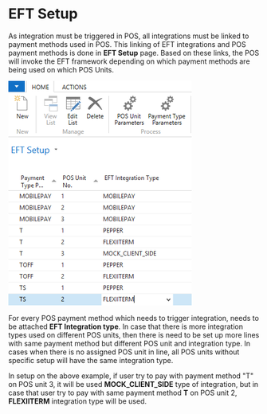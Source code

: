 # EFT Setup

As integration must be triggered in POS, all integrations must be linked to payment methods used in POS. This linking of EFT integrations and POS payment methods is done in **EFT Setup** page. Based on these links, the POS will invoke the EFT framework depending on which payment methods are being used on which POS Units.

![eft_setup](../images/EFT%20setup.png)

For every POS payment method which needs to trigger integration, needs to be attached **EFT Integration type**. In case that there is more integration types used on different POS units, then there is need to be set up more lines with same payment method but different POS unit and integration type. In cases when there is no assigned POS unit in line, all POS units without specific setup will have the same integration type.

In setup on the above example, if user try to pay with payment method "T" on POS unit 3, it will be used **MOCK_CLIENT_SIDE** type of integration, but in case that user try to pay with same payment method **T** on POS unit 2, **FLEXIITERM** integration type will be used.